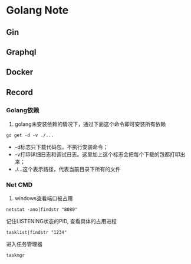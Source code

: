 # Golang Note

## Gin

## Graphql

## Docker

## Record

### Golang依赖

1. golang未安装依赖的情况下，通过下面这个命令即可安装所有依赖

```
go get -d -v ./...
```
 - -d标志只下载代码包，不执行安装命令；
 - -v打印详细日志和调试日志。这里加上这个标志会把每个下载的包都打印出来；
 - ./...这个表示路径，代表当前目录下所有的文件

### Net CMD
1. windows查看端口被占用
```
netstat -ano|findstr "8080"
```
记住LISTENING状态的PID, 查看具体的占用进程
```
tasklist|findstr "1234"
```
进入任务管理器
```
taskmgr
```